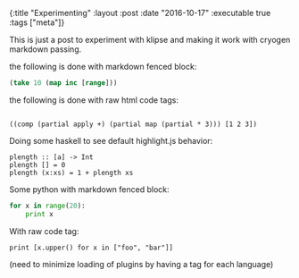 {:title "Experimenting"
 :layout :post
 :date "2016-10-17"
 :executable true
 :tags  ["meta"]}

This is just a post to experiment with klipse and making it work with cryogen markdown passing. 

the following is done with markdown fenced block: 

```clojure
(take 10 (map inc [range]))
```

the following is done with raw html code tags:

<code class="clojure">
((comp (partial apply +) (partial map (partial * 3))) [1 2 3])
</code>


Doing some haskell to see default highlight.js behavior:


```
plength :: [a] -> Int
plength [] = 0
plength (x:xs) = 1 + plength xs
```


Some python with markdown fenced block:

```python
for x in range(20):
    print x
```


With raw code tag:

<code class="python">print [x.upper() for x in ["foo", "bar"]]
</code>

(need to minimize loading of plugins by having a tag for each language)
